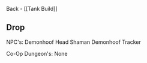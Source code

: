 Back - [[Tank Build]]
## Drop

NPC's:
	Demonhoof Head Shaman
	Demonhoof Tracker

Co-Op Dungeon's: 
	None